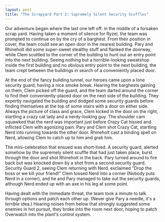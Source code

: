 ```yaml
---
layout: post
title: "The Scrapyard Part 2: Supremely Silent Security Scuffles"
---
```


Our adventure began where the last one left off: in the middle of a forsaken scrap yard.
Having taken a moment of silence for Ryzel, the team was prompted to continue on by the cry
of a barghest. From their position in cover, the team could see an open door in the nearest
building. Pary and Rhineholt did some super-sweet stealthy stuff and flanked the doorway,
while Clem scuttled to the corner of the building to hunt out an entry point into the next
building. Seeing nothing but a horrible-looking sweatshop inside the first building and no
obvious entry point to the next building, the team crept between the buildings in search of
a conveniently placed door.

At the end of the fancy building tunnel, our heroes came upon a lone security guard, having
a nice smoke break. Hearing the barghests gaining on them, Clem picked off the guard, and
the team darted around the corner to find their conveniently-placed door on the next side
of the building. They expertly navigated the building and dodged some security guards before
finding themselves at the top of some stairs with a door on either side. Always the picture
of class and grace, Clem kicked in the door on the right, startling a crazy cat lady and a
nerdy-looking guy. The shoulder cam squawked that the nerd was important just before Crazy
Cat hissed and inflicted Clem with agonizing pain. Pary and Clem shot Crazy Cat, startling
Nerd into running towards the other door. Rhineholt cast a binding spell on Nerd, allowing
Clem to catch up to him and grab him.

The mini-celebration that ensued was short-lived. A security guard, alerted somehow by the
supremely silent scuffle that had just taken place, burst through the door and shot Rhineholt
in the back. Pary turned around to fire back but was knocked down by a shot from a second
security guard. Security Guard 2, seeing Clem returning with Nerd, exclaimed "Drop the boss
or we kill your friend!" Clem tossed Nerd into a corner (Nobody puts Nerd in a corner), and
he and Pary managed to take out the security guards, although Nerd ended up with an axe in
his leg at some point.

Having dealt with the immediate threat, the team took a minute to talk through options and
patch each other up. (Never give Pary a needle, it's a _terrible_ idea.) Hearing noises from
below that strongly suggested some enemies in hot pursuit, they broke into the room next
door, hoping to patch Overwatch into the plant's control system.
